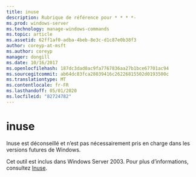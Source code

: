 ```yaml
---
title: inuse
description: Rubrique de référence pour * * * *-
ms.prod: windows-server
ms.technology: manage-windows-commands
ms.topic: article
ms.assetid: 62ff1af0-adba-4beb-8e3c-d1c87e0b38f3
author: coreyp-at-msft
ms.author: coreyp
manager: dongill
ms.date: 10/16/2017
ms.openlocfilehash: 187dc3dad0ac9fa7767836aa27b1bce67701ac94
ms.sourcegitcommit: ab64dc83fca28039416c26226815502d0193500c
ms.translationtype: MT
ms.contentlocale: fr-FR
ms.lasthandoff: 05/01/2020
ms.locfileid: "82724782"
---
```

# <a name="inuse"></a>inuse



Inuse est déconseillé et n’est pas nécessairement pris en charge dans les versions futures de Windows.

Cet outil est inclus dans Windows Server 2003. Pour plus d’informations, consultez [Inuse](https://technet.microsoft.com/library/dd996699(v=ws.10).aspx).